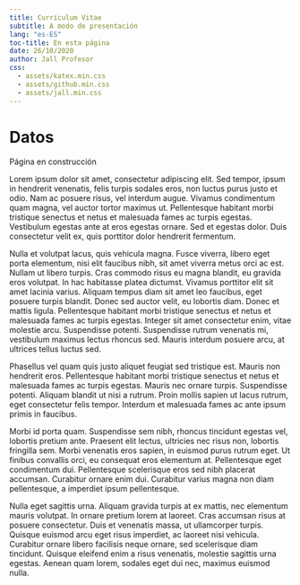 ```yaml
---
title: Currículum Vitae
subtitle: A modo de presentación
lang: "es-ES"
toc-title: En esta página
date: 26/10/2020
author: Jall Profesor
css:
  - assets/katex.min.css
  - assets/github.min.css
  - assets/jall.min.css
---
```


# Datos

Página en construcción

Lorem ipsum dolor sit amet, consectetur adipiscing elit. Sed tempor, ipsum in hendrerit venenatis, felis turpis sodales eros, non luctus purus justo et odio. Nam ac posuere risus, vel interdum augue. Vivamus condimentum quam magna, vel auctor tortor maximus ut. Pellentesque habitant morbi tristique senectus et netus et malesuada fames ac turpis egestas. Vestibulum egestas ante at eros egestas ornare. Sed et egestas dolor. Duis consectetur velit ex, quis porttitor dolor hendrerit fermentum.

Nulla et volutpat lacus, quis vehicula magna. Fusce viverra, libero eget porta elementum, nisi elit faucibus nibh, sit amet viverra metus orci ac est. Nullam ut libero turpis. Cras commodo risus eu magna blandit, eu gravida eros volutpat. In hac habitasse platea dictumst. Vivamus porttitor elit sit amet lacinia varius. Aliquam tempus diam sit amet leo faucibus, eget posuere turpis blandit. Donec sed auctor velit, eu lobortis diam. Donec et mattis ligula. Pellentesque habitant morbi tristique senectus et netus et malesuada fames ac turpis egestas. Integer sit amet consectetur enim, vitae molestie arcu. Suspendisse potenti. Suspendisse rutrum venenatis mi, vestibulum maximus lectus rhoncus sed. Mauris interdum posuere arcu, at ultrices tellus luctus sed.

Phasellus vel quam quis justo aliquet feugiat sed tristique est. Mauris non hendrerit eros. Pellentesque habitant morbi tristique senectus et netus et malesuada fames ac turpis egestas. Mauris nec ornare turpis. Suspendisse potenti. Aliquam blandit ut nisi a rutrum. Proin mollis sapien ut lacus rutrum, eget consectetur felis tempor. Interdum et malesuada fames ac ante ipsum primis in faucibus.

Morbi id porta quam. Suspendisse sem nibh, rhoncus tincidunt egestas vel, lobortis pretium ante. Praesent elit lectus, ultricies nec risus non, lobortis fringilla sem. Morbi venenatis eros sapien, in euismod purus rutrum eget. Ut finibus convallis orci, eu consequat eros elementum at. Pellentesque eget condimentum dui. Pellentesque scelerisque eros sed nibh placerat accumsan. Curabitur ornare enim dui. Curabitur varius magna non diam pellentesque, a imperdiet ipsum pellentesque.

Nulla eget sagittis urna. Aliquam gravida turpis at ex mattis, nec elementum mauris volutpat. In ornare pretium lorem at laoreet. Cras accumsan risus at posuere consectetur. Duis et venenatis massa, ut ullamcorper turpis. Quisque euismod arcu eget risus imperdiet, ac laoreet nisi vehicula. Curabitur ornare libero facilisis neque ornare, sed scelerisque diam tincidunt. Quisque eleifend enim a risus venenatis, molestie sagittis urna egestas. Aenean quam lorem, sodales eget dui nec, maximus euismod nulla. 